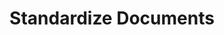 ---
title: Standardize Documents
excerpt: >-
  Standardize a batch of one or more documents all at once, either by passing a
  list of Document IDs or by passing a dataset name.Use the forceRecompute flag
  to optionally reprocess documents that have already been standardized.


  *Advanced*: You can specify a standardization mode to control how the AI sees
  the document. The options are:

  1. `default` - Automatically determine the best mode based on the document
  content.

  2. `sectionBased` - Represent the document as a list of sections (paragraphs,
  tables, images, etc.), the same ones you see in the document `result` field.

  3. `spatial` - Represent text in the document according to its spatial layout.
api:
  file: openapi.json
  operationId: post_standardize_batch
hidden: false
---